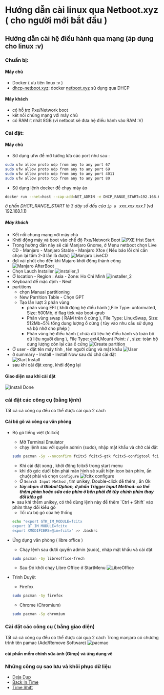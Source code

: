 # Hướng dẫn cài linux qua Netboot.xyz ( cho người mới bắt đầu )


## Hướng dẫn cài hệ điều hành qua mạng (áp dụng cho linux :v)

### Chuẩn bị:
####  Máy chủ
- Docker ( ưu tiên linux :v )
- [dhcp-netboot.xyz](https://github.com/samdbmg/dhcp-netboot.xyz): docker [netboot.xyz](https://netboot.xyz) sử dụng qua DHCP

#### Máy khách
- có hỗ trợ Pxe/Network boot 
- kết nối chúng mạng với máy chủ
- có RAM ít nhất 8GB (vì netboot sẽ đưa hệ điều hành vào RAM :V)

### Cài đặt: 

#### Máy chủ
- Sử dụng ufw để mở tưởng lửa các port như sau :
```bash
sudo ufw allow proto udp from any to any port 67
sudo ufw allow proto udp from any to any port 69
sudo ufw allow proto udp from any to any port 4011
sudo ufw allow proto tcp from any to any port 80
```
- Sử dụng lệnh docker để chạy máy ảo 
```bash
docker run --net=host --cap-add=NET_ADMIN -e DHCP_RANGE_START=192.168.0.1 samdbmg/dhcp-netboot.xyz
``` 
*ở phần DHCP_RANGE_START là 3 dãy số đầu của `ip a ` xxx.xxx.xxx.1* (vd 192.168.1.1)

##### Máy khách
- Kết nối chung mạng với máy chủ 
- Khởi động máy và boot vào chế độ Pxe/Network Boot 
![PXE frist Start](image/pxe_frist_boot.png) 
- Trong hướng dẫn này sẽ cài Manjaro Gnome, ở Menu netboot chọn Live CD - Manjaro - Manjaro Stable - Manjaro Xfce ( Nếu báo lỗi chỉ cần chọn lại tầm 2-3 lần là được)
![Manjaro LiveCD](./image/in_live_cd.png) 
- đợi vài phút cho đến khi Majaro khởi động thành công 
![Manjaro AfterBoot](./image/Majaro_boot.png) 
- Chọn Lauch Installer 
![installer_1](./image/installer_1.png) 
- Ở location - Region : Asia - Zone: Ho Chi Minh
![installer_2](./image/installer_2.png) 
- Keyboard để mặc định - Next 
- partitions 
  - chọn Manual partitioning 
  - New Parrition Table - Chọn GPT 
  - Tạo lần lượt 3 phân vùng
    - phân vùng EFI ( khởi động hệ điều hành ),File Type: unformated, Size: 500Mb, ở flag tick vào boot-grub
    - Phân vùng swap ( RAM trên ổ cứng ), File Type: LinuxSwap, Size: 512Mb~5% tổng dung lượng ổ cứng  ( tùy vào nhu cầu sử dụng và bộ nhớ cho phép )
    - Phân vùng hệ điều hành ( chứa dữ liệu hệ điều hành và toàn bộ dữ liệu người dùng ), File Type: ext4,Mount Point: / , size: toàn bộ dung lượng còn lại của ổ cứng
    ![Create partition](./image/installer_3.png) 
- Ở user - đặt tên máy tính , tên người dùng và mật khẩu 
![User](./image/installer_4.png) 
- ở summary - Install - Install Now sau đó chờ cài đặt  
![Start Install](./image/installer_5.png) 
- sau khi cài đặt xong, khởi động lại
#### Giao diện sau khi cài đặt
![Install Done](./image/desktop.png) 
### cài đặt các công cụ (bằng lệnh)
Tất cả cá công cụ đều có thể được cài qua 2 cách
#### Cài bộ gõ và công cụ văn phòng 
- Bộ gõ tiếng việt (fcitx5)
  - Mở Terminal Emulator
  - chạy lệnh sau với quyền admin (sudo), nhập mật khẩu và chờ cài đặt
  ```bash
  sudo pacman -Sy --noconfirm fcitx5 fcitx5-gtk fcitx5-configtool fcitx5-unikey
  ```
  - Khi cài đặt xong , khởi động fcitx5 trong start menu 
  - khi đó góc dưới bên phải màn hình sẽ xuất hiện icon bàn phím, ấn chuột phải và chọn `Configure` 
  ![fcitx configure](./image/fcitx_1.png) 
  - Ở `Search Input Method` , tìm unikey, Double-click để thêm , ẩn Ok
  - ***tùy chọn: ở Global Option, ở phần Trigger Input Method: có thể thêm phím hoặc sửa các phím ở bên phải để tùy chỉnh phím thay đổi kiểu gõ***
  <details>
    <summary>sau khi thêm unikey, có thể dùng lệnh này để thêm `Ctrl + Shift` vào phím thay đổi kiểu gõ</summary>

  ```bash
      sed -i -e '/^0=/d' -e 's/\(\[Hotkey\/TriggerKeys\]\)/\1\n0=Control+Shift+Shift_L/' ~/.config/fcitx5/config
  ```
  </details>

  - Tối ưu bộ gõ của hệ thống
  ```bash
  echo "export GTK_IM_MODULE=fcitx
  export QT_IM_MODULE=fcitx
  export XMODIFIERS=@im=fcitx" >> .bashrc
  ```

- Ứng dụng văn phòng ( libre office )
  - Chạy lệnh sau dưới quyền admin (sudo), nhập mật khẩu và cài đặt
  ```bash
  sudo pacman -Sy libreoffice-frech
  ```
  - Sau Đó khởi chạy Libre Office ở StartMenu
  ![LibreOffice](./image/libre.png)
- Trình Duyệt 
  - Firefox
  ```bash
  sudo pacman -Sy firefox
  ```
  - Chrome (Chromium)
  ```bash
  sudo pacman -Sy chromium
  ```
### Cài đặt các công cụ ( bằng giao diện)
Tất cả cá công cụ đều có thể được cài qua 2 cách
Trong manjaro có chương trình tên pamac (Add/Remove Software)
![pacmac](path) 
#### cài phần mềm chỉnh sửa ảnh  (Gimp) và ứng dụng vẽ


### Những công cụ sao lưu và khôi phục dữ liệu 
  
  - [Deja Dup](https://apps.gnome.org/DejaDup) 
  - [Back In Time](https://github.com/bit-team/backintime) 
  - [Time Shift](https://github.com/teejee2008/timeshift) 
